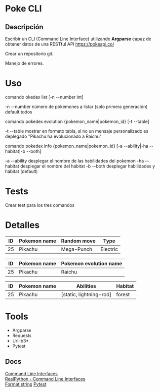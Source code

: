 # Poke CLI

## Descripción

Escribir un CLI (Command Line Interface) utilizando **Argparse** capaz de obtener datos de una RESTful API https://pokeapi.co/

Crear un repositorio git.

Manejo de errores.

# Uso

comando okedex list [-n --number int]

-n --number número de pokemones a listar (solo primera generación)
default todos

comando pokedex evolution {pokemon_name|pokemon_id} [-t --table]

-t --table mostrar en formato tabla, si no un mensaje personalizado es deplegado
"Pikachu ha evolucionado a Raichu"

comando pokedex info {pokemon_name|pokemon_id} [-a --ability|-ha --habitat|-b --both]

-a --ability desplegar el nombre de las habilidades del pokemon
-ha --habitat desplegar el nombre del hábitat
-b --both desplegar habilidades y hábitat (default)

# Tests

Crear test para los tres comandos

# Detalles

| ID  | Pokemon name | Random move | Type     |
| --- | ------------ | ----------- | -------- |
| 25  | Pikachu      | Mega-Punch  | Electric |

| ID  | Pokemon name | Pokemon evolution name |
| --- | ------------ | ---------------------- |
| 25  | Pikachu      | Raichu                 |

| ID  | Pokemon name | Abilities               | Habitat |
| --- | ------------ | ----------------------- | ------- |
| 25  | Pikachu      | [static, lightning-rod] | forest  |

# Tools

- Argparse
- Requests
- Urllib3\*
- Pytest

## Docs

[Command Line Interfaces](https://codeburst.io/building-beautiful-command-line-interfaces-with-python-26c7e1bb54df)  
[RealPython - Command Line Interfaces](https://realpython.com/comparing-python-command-line-parsing-libraries-argparse-docopt-click/)  
[Format string](https://pyformat.info/)
[Pytest](https://realpython.com/pytest-python-testing/)
